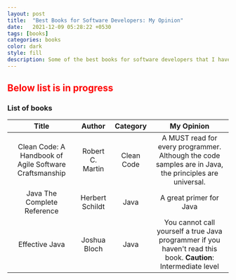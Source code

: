 ```yaml
---
layout: post
title:  "Best Books for Software Developers: My Opinion"
date:   2021-12-09 05:28:22 +0530
tags: [books]
categories: books
color: dark
style: fill
description: Some of the best books for software developers that I have read!
---
```


<h2><span style="color:red">Below list is in progress</span></h2>

### List of books

|      Title     |     Author    |   Category |   My Opinion   |
| :-------------:|:-------------:| :---------:| :----------:|
| Clean Code: A Handbook of Agile Software Craftsmanship    | Robert C. Martin | Clean Code | A MUST read for every programmer. Although the code samples are in Java, the principles are universal. |
| Java The Complete Reference     | Herbert Schildt      | Java | A great primer for Java    |
|     Effective Java     |  Joshua Bloch |  Java | You cannot call yourself a true Java programmer if you haven't read this book. **Caution**: Intermediate level |
